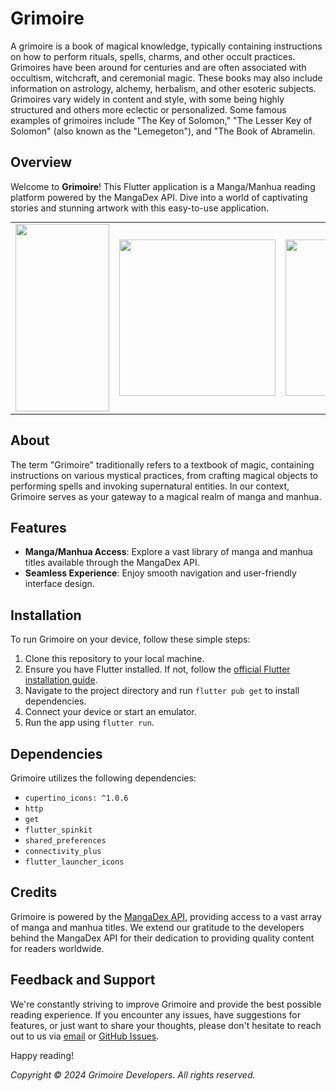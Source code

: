 # Grimoire

A grimoire is a book of magical knowledge, typically containing instructions on how to perform rituals, spells, charms, and other occult practices. Grimoires have been around for centuries and are often associated with occultism, witchcraft, and ceremonial magic. These books may also include information on astrology, alchemy, herbalism, and other esoteric subjects. Grimoires vary widely in content and style, with some being highly structured and others more eclectic or personalized. Some famous examples of grimoires include "The Key of Solomon," "The Lesser Key of Solomon" (also known as the "Lemegeton"), and "The Book of Abramelin.


## Overview
Welcome to **Grimoire**! This Flutter application is a Manga/Manhua reading platform powered by the MangaDex API. Dive into a world of captivating stories and stunning artwork with this easy-to-use application.

<table align="center" style="margin: 0px auto;">
  <tr>
    <td>
        <div style="text-align: center;">
            <img src="https://github.com/TheAppWizard/grimoire/assets/70090469/1fce4ae7-08c2-4688-9af7-29aee83d7f23" height="300px" width= "150"/>
        </div>
    </td>
    <td>
        <div style="text-align: center;">
            <img src="https://user-images.githubusercontent.com/70090469/176600363-d061ef1b-b34f-4a17-a98d-9978ad51b800.png" height="250px"/>
        </div>
    </td>
    <td>
        <div style="text-align: center;">
            <img src="screenshots/3_column.png" height="250px"/>
        </div>
    </td>
    <td>
        <div style="text-align: center;">
            <img src="screenshots/4_row.png" height="250px"/>
        </div>
    </td>
    <td>
        <div style="text-align: center;">
            <img src="screenshots/5_listview.png" height="250px"/>
        </div>
    </td>
  </tr>

</table>


## About
The term "Grimoire" traditionally refers to a textbook of magic, containing instructions on various mystical practices, from crafting magical objects to performing spells and invoking supernatural entities. In our context, Grimoire serves as your gateway to a magical realm of manga and manhua.

## Features
- **Manga/Manhua Access**: Explore a vast library of manga and manhua titles available through the MangaDex API.
- **Seamless Experience**: Enjoy smooth navigation and user-friendly interface design.

## Installation
To run Grimoire on your device, follow these simple steps:

1. Clone this repository to your local machine.
2. Ensure you have Flutter installed. If not, follow the [official Flutter installation guide](https://flutter.dev/docs/get-started/install).
3. Navigate to the project directory and run `flutter pub get` to install dependencies.
4. Connect your device or start an emulator.
5. Run the app using `flutter run`.

## Dependencies
Grimoire utilizes the following dependencies:

- `cupertino_icons: ^1.0.6`
- `http`
- `get`
- `flutter_spinkit`
- `shared_preferences`
- `connectivity_plus`
- `flutter_launcher_icons`

## Credits
Grimoire is powered by the [MangaDex API](https://api.mangadex.org/docs/), providing access to a vast array of manga and manhua titles. We extend our gratitude to the developers behind the MangaDex API for their dedication to providing quality content for readers worldwide.

## Feedback and Support
We're constantly striving to improve Grimoire and provide the best possible reading experience. If you encounter any issues, have suggestions for features, or just want to share your thoughts, please don't hesitate to reach out to us via [email](mailto:contact@grimoireapp.com) or [GitHub Issues](https://github.com/yourusername/grimoire/issues).

Happy reading!

*Copyright © 2024 Grimoire Developers. All rights reserved.*

